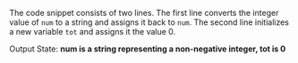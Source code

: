 The code snippet consists of two lines. The first line converts the integer value of `num` to a string and assigns it back to `num`. The second line initializes a new variable `tot` and assigns it the value 0.

Output State: **num is a string representing a non-negative integer, tot is 0**